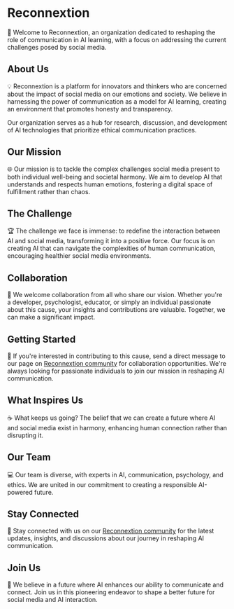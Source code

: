 # Reconnextion

👋 Welcome to Reconnextion, an organization dedicated to reshaping the role of communication in AI learning, with a focus on addressing the current challenges posed by social media.

## About Us

💡 Reconnextion is a platform for innovators and thinkers who are concerned about the impact of social media on our emotions and society. We believe in harnessing the power of communication as a model for AI learning, creating an environment that promotes honesty and transparency.

Our organization serves as a hub for research, discussion, and development of AI technologies that prioritize ethical communication practices.

## Our Mission

🌐 Our mission is to tackle the complex challenges social media present to both individual well-being and societal harmony. We aim to develop AI that understands and respects human emotions, fostering a digital space of fulfillment rather than chaos.

## The Challenge

🏆 The challenge we face is immense: to redefine the interaction between AI and social media, transforming it into a positive force. Our focus is on creating AI that can navigate the complexities of human communication, encouraging healthier social media environments.

## Collaboration

🤝 We welcome collaboration from all who share our vision. Whether you're a developer, psychologist, educator, or simply an individual passionate about this cause, your insights and contributions are valuable. Together, we can make a significant impact.

## Getting Started

🚀 If you're interested in contributing to this cause, send a direct message to our page on [Reconnextion community](https://x.com/reconnextion) for collaboration opportunities. We're always looking for passionate individuals to join our mission in reshaping AI communication.

## What Inspires Us

☕️ What keeps us going? The belief that we can create a future where AI and social media exist in harmony, enhancing human connection rather than disrupting it. 

## Our Team

💻 Our team is diverse, with experts in AI, communication, psychology, and ethics. We are united in our commitment to creating a responsible AI-powered future.

## Stay Connected

📢 Stay connected with us on our [Reconnextion community](https://x.com/reconnextion) for the latest updates, insights, and discussions about our journey in reshaping AI communication.

## Join Us

🧙 We believe in a future where AI enhances our ability to communicate and connect. Join us in this pioneering endeavor to shape a better future for social media and AI interaction.

